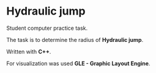 # Hydraulic jump
Student computer practice task.

The task is to determine the radius of **Hydraulic jump**.

Written with **C++**. 

For visualization was used **GLE - Graphic Layout Engine**.
